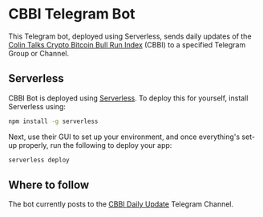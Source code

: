 # CBBI Telegram Bot
This Telegram bot, deployed using Serverless, sends daily updates of the [Colin Talks Crypto Bitcoin Bull Run Index](https://cbbi.info/) (CBBI) to a specified Telegram Group or Channel.

## Serverless
CBBI Bot is deployed using [Serverless](https://www.serverless.com/). To deploy this for yourself, install Serverless using:

```bash
npm install -g serverless
```

Next, use their GUI to set up your environment, and once everything's set-up properly, run the following to deploy your app:

```bash
serverless deploy
```

## Where to follow
The bot currently posts to the [CBBI Daily Update](https://t.me/DailyCBBI) Telegram Channel.
